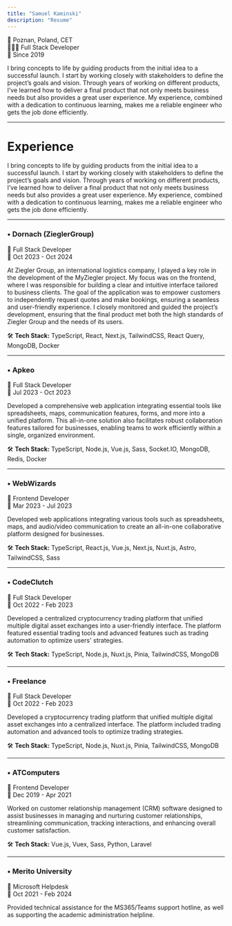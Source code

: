 ```yaml
---
title: "Samuel Kaminski"
description: "Resume"
---
```


📍 Poznan, Poland, CET  
🧑🏻‍💻 Full Stack Developer  
📆 Since 2019  

I bring concepts to life by guiding products from the initial idea to a successful launch. I start by working closely with stakeholders to define the project’s goals and vision. Through years of working on different products, I’ve learned how to deliver a final product that not only meets business needs but also provides a great user experience. My experience, combined with a dedication to continuous learning, makes me a reliable engineer who gets the job done efficiently.

---
# Experience
I bring concepts to life by guiding products from the initial idea to a successful launch. I start by working closely with stakeholders to define the project’s goals and vision. Through years of working on different products, I’ve learned how to deliver a final product that not only meets business needs but also provides a great user experience. My experience, combined with a dedication to continuous learning, makes me a reliable engineer who gets the job done efficiently.

---

### • Dornach (ZieglerGroup)  

💼 Full Stack Developer  
📆 Oct 2023 - Oct 2024  
 
At Ziegler Group, an international logistics company, I played a key role in the development of the MyZiegler project. My focus was on the frontend, where I was responsible for building a clear and intuitive interface tailored to business clients. The goal of the application was to empower customers to independently request quotes and make bookings, ensuring a seamless and user-friendly experience. I closely monitored and guided the project’s development, ensuring that the final product met both the high standards of Ziegler Group and the needs of its users.

🛠️ **Tech Stack:** TypeScript, React, Next.js, TailwindCSS, React Query, MongoDB, Docker  


---

### • Apkeo  

💼 Full Stack Developer  
📆 Jul 2023 - Oct 2023  

Developed a comprehensive web application integrating essential tools like spreadsheets, maps, communication features, forms, and more into a unified platform. This all-in-one solution also facilitates robust collaboration features tailored for businesses, enabling teams to work efficiently within a single, organized environment.

🛠️ **Tech Stack:** TypeScript, Node.js, Vue.js, Sass, Socket.IO, MongoDB, Redis, Docker  


---

### • WebWizards  

💼 Frontend Developer  
📆 Mar 2023 - Jul 2023  

Developed web applications integrating various tools such as spreadsheets, maps, and audio/video communication to create an all-in-one collaborative platform designed for businesses.

🛠️ **Tech Stack:** TypeScript, React.js, Vue.js, Next.js, Nuxt.js, Astro, TailwindCSS, Sass  


---

### • CodeClutch  

💼 Full Stack Developer  
📆 Oct 2022 - Feb 2023  

Developed a centralized cryptocurrency trading platform that unified multiple digital asset exchanges into a user-friendly interface. The platform featured essential trading tools and advanced features such as trading automation to optimize users' strategies.

🛠️ **Tech Stack:** TypeScript, Node.js, Nuxt.js, Pinia, TailwindCSS, MongoDB  


---

### • Freelance  

💼 Full Stack Developer  
📆 Oct 2022 - Feb 2023  

Developed a cryptocurrency trading platform that unified multiple digital asset exchanges into a centralized interface. The platform included trading automation and advanced tools to optimize trading strategies.

🛠️ **Tech Stack:** TypeScript, Node.js, Nuxt.js, Pinia, TailwindCSS, MongoDB  


---

### • ATComputers  

💼 Frontend Developer  
📆 Dec 2019 - Apr 2021  

Worked on customer relationship management (CRM) software designed to assist businesses in managing and nurturing customer relationships, streamlining communication, tracking interactions, and enhancing overall customer satisfaction.

🛠️ **Tech Stack:** Vue.js, Vuex, Sass, Python, Laravel  


---

### • Merito University  

💼 Microsoft Helpdesk  
📆 Oct 2021 - Feb 2024  

Provided technical assistance for the MS365/Teams support hotline, as well as supporting the academic administration helpline.
